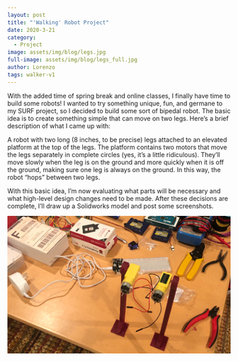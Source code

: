 ```yaml
---
layout: post
title: "'Walking' Robot Project"
date: 2020-3-21
category:
  - Project
image: assets/img/blog/legs.jpg
full-image: assets/img/blog/legs_full.jpg
author: Lorenzo
tags: walker-v1
---
```


With the added time of spring break and online classes, I finally have time to build some robots! I wanted to try something unique, fun, and germane to my SURF project, so I decided to build some sort of bipedal robot. The basic idea is to create something simple that can move on two legs. Here’s a brief description of what I came up with:

A robot with two long (8 inches, to be precise) legs attached to an elevated platform at the top of the legs. The platform contains two motors that move the legs separately in complete circles (yes, it’s a little ridiculous). They’ll move slowly when the leg is on the ground and more quickly when it is off the ground, making sure one leg is always on the ground. In this way, the robot “hops” between two legs.

With this basic idea, I’m now evaluating what parts will be necessary and what high-level design changes need to be made. After these decisions are complete, I’ll draw up a Solidworks model and post some screenshots.

![My setup](/assets/img/blog/legs_full.jpg)
